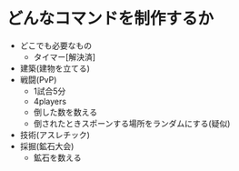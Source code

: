# どんなコマンドを制作するか

- どこでも必要なもの
	- タイマー[解決済]
- 建築(建物を立てる)
- 戦闘(PvP)
	- 1試合5分
	- 4players
	- 倒した数を数える
	- 倒されたときスポーンする場所をランダムにする(疑似)
- 技術(アスレチック)
- 採掘(鉱石大会)
	- 鉱石を数える
